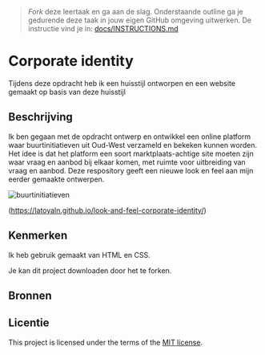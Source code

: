 > _Fork_ deze leertaak en ga aan de slag. 
Onderstaande outline ga je gedurende deze taak in jouw eigen GitHub omgeving uitwerken. 
De instructie vind je in: [docs/INSTRUCTIONS.md](docs/INSTRUCTIONS.md)

# Corporate identity
Tijdens deze opdracht heb ik een huisstijl ontworpen en een website gemaakt op basis van deze huisstijl

## Beschrijving
Ik ben gegaan met de opdracht ontwerp en ontwikkel een online platform waar buurtinitiatieven uit Oud-West verzameld en bekeken kunnen worden. Het idee is dat het platform een soort marktplaats-achtige site moeten zijn waar vraag en aanbod bij elkaar komen, met ruimte voor uitbreiding van vraag en aanbod. Deze respository geeft een nieuwe look en feel aan mijn eerder gemaakte ontwerpen.

![buurtinitiatieven](https://github.com/latoyaln/look-and-feel-corporate-identity/assets/76912011/cf6aef8f-cec9-4b02-9b43-5be8d40d1caf)

(https://latoyaln.github.io/look-and-feel-corporate-identity/)

## Kenmerken
Ik heb gebruik gemaakt van HTML en CSS. 

Je kan dit project downloaden door het te forken.

## Bronnen

## Licentie

This project is licensed under the terms of the [MIT license](./LICENSE).
